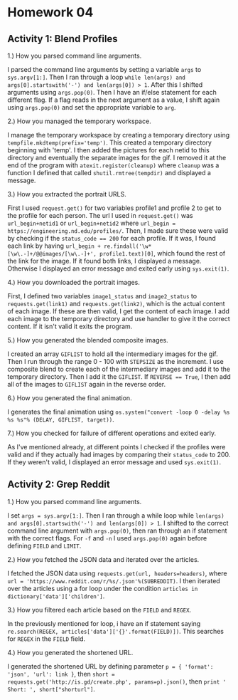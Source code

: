 Homework 04
===========

Activity 1: Blend Profiles
--------------------------

1.) How you parsed command line arguments.   

I parsed the command line arguments by setting a variable `args` to `sys.argv[1:]`. Then I ran through a loop `while len(args) and args[0].startswith('-') and len(args[0]) > 1`. After this I shifted arguments using `args.pop(0)`. Then I have an if/else statement for each different flag. If a flag reads in the next argument as a value, I shift again using `args.pop(0)` and set the appropriate variable to `arg`.   

2.) How you managed the temporary workspace.   

I manage the temporary workspace by creating a temporary directory using `tempfile.mkdtemp(prefix='temp')`. This created a temporary directory beginning with 'temp'. I then added the pictures for each netid to this directory and eventually the separate images for the gif. I removed it at the end of the program with `atexit.register(cleanup)` where `cleanup` was a function I defined that called `shutil.rmtree(tempdir)` and displayed a message.   

3.) How you extracted the portrait URLS.   

First I used `request.get()` for two variables profile1 and profile 2 to get to the profile for each person. The url I used in `request.get()` was `url_begin+netid1` or `url_begin+netid2` where `url_begin = https://engineering.nd.edu/profiles/`. Then, I made sure these were valid by checking if the `status_code == 200` for each profile. If it was, I found each link by having `url_begin + re.findall('\w*[\w\.-]+/@@images/[\w\.-]+', profile1.text)[0]`, which found the rest of the link for the image. If it found both links, I displayed a message. Otherwise I displayed an error message and exited early using `sys.exit(1)`.   

4.) How you downloaded the portrait images.   

First, I defined two variables `image1_status` and `image2_status` to `requests.get(link1)` and `requests.get(link2)`, which is the actual content of each image. If these are then valid, I get the content of each image. I add each image to the temporary directory and use handler to give it the correct content. If it isn't valid it exits the program.   

5.) How you generated the blended composite images.   

I created an array `GIFLIST` to hold all the intermediary images for the gif. Then I run through the range 0 - 100 with `STEPSIZE` as the increment. I use composite blend to create each of the intermediary images and add it to the temporary directory. Then I add it the `GIFLIST`. If `REVERSE == True`, I then add all of the images to `GIFLIST` again in the reverse order.   

6.) How you generated the final animation.   

I generates the final animation using `os.system("convert -loop 0 -delay %s %s %s"% (DELAY, GIFLIST, target))`.   

7.) How you checked for failure of different operations and exited early.   

As I've mentioned already, at different points I checked if the profiles were valid and if they actually had images by comparing their `status_code` to 200. If they weren't valid, I displayed an error message and used `sys.exit(1)`.    

Activity 2: Grep Reddit
-----------------------

1.) How you parsed command line arguments.   

I set `args = sys.argv[1:]`. Then I ran through a while loop while `len(args) and args[0].startswith('-') and len(args[0]) > 1`. I shifted to the correct command line argument with `args.pop(0)`, then ran through an if statement with the correct flags. For `-f` and `-n` I used `args.pop(0)` again before defining `FIELD` and `LIMIT`.   

2.) How you fetched the JSON data and iterated over the articles.   

I fetched the JSON data using `requests.get(url, headers=headers)`, where `url = 'https://www.reddit.com/r/%s/.json'%(SUBREDDIT)`. I then iterated over the articles using a for loop under the condition `articles in dictionary['data']['children']`.   

3.) How you filtered each article based on the `FIELD` and `REGEX`.   

In the previously mentioned for loop, i have an if statement saying `re.search(REGEX, articles['data']['{}'.format(FIELD)])`. This searches for `REGEX` in the `FIELD` field.   

4.) How you generated the shortened URL.   

I generated the shortened URL by defining parameter `p = { 'format': 'json', 'url': link }`, then `short = requests.get('http://is.gd/create.php', params=p).json()`, then `print '    Short: ', short["shorturl"]`.   

 
